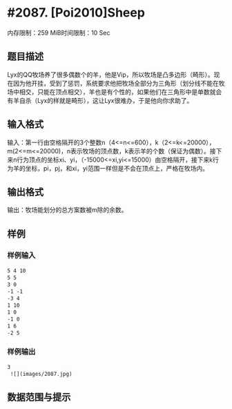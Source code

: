 # #2087. [Poi2010]Sheep

内存限制：259 MiB时间限制：10 Sec

## 题目描述

Lyx的QQ牧场养了很多偶数个的羊，他是Vip，所以牧场是凸多边形（畸形）。现在因为他开挂，受到了惩罚，系统要求他把牧场全部分为三角形（划分线不能在牧场中相交，只能在顶点相交），羊也是有个性的，如果他们在三角形中是单数就会有羊自杀（Lyx的样就是畸形），这让Lyx很难办，于是他向你求助了。

## 输入格式

输入：第一行由空格隔开的3个整数n（4<=n<=600），k（2<=k<=20000），m(2<=m<=20000)，n表示牧场的顶点数，k表示羊的个数（保证为偶数）。接下来n行为顶点的坐标xi、yi，（-15000<=xi,yi<=15000）由空格隔开，接下来k行为羊的坐标，pi，pj，和xi，yi范围一样但是不会在顶点上，严格在牧场内。

## 输出格式

输出：牧场能划分的总方案数被m除的余数。

## 样例

### 样例输入

    
    5 4 10
    5 5
    3 0
    -1 -1
    -3 4
    1 10
    1 0
    -1 0
    1 6
    -2 5
    

### 样例输出

    
    3
     ![](images/2087.jpg)
    

## 数据范围与提示

